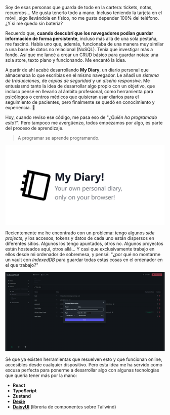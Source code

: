 Soy de esas personas que guarda de todo en la cartera: tickets, notas, recuerdos... Me gusta tenerlo todo a mano. Incluso teniendo la tarjeta en el móvil, sigo llevándola en físico, no me gusta depender 100% del teléfono. ¿Y si me quedo sin batería?

Recuerdo que, **cuando descubrí que los navegadores podían guardar información de forma persistente**, incluso más allá de una sola pestaña, me fascinó. Había uno que, además, funcionaba de una manera muy similar a una base de datos no relacional (NoSQL). Tenía que investigar más a fondo. Así que me lancé a crear un CRUD básico para guardar notas: una sola store, texto plano y funcionando. Me encantó la idea.

A partir de ahí acabé desarrollando **My Diary**, un diario personal que almacenaba lo que escribías en el mismo navegador. Le añadí un _sistema de traducciones_, de _copias de seguridad_ y un _diseño responsive_. Me entusiasmó tanto la idea de desarrollar algo propio con un objetivo, que incluso pensé en llevarlo al ámbito profesional, como herramienta para psicólogos o centros médicos que quisieran usar diarios para el seguimiento de pacientes, pero finalmente se quedó en conocimiento y experiencia. 🙂

Hoy, cuando reviso ese código, me pasa eso de "_¿Quién ha programado esto?_". Pero tampoco me avergüenzo, todos empezamos por algo, es parte del proceso de aprendizaje.

> A programar se aprende programando.

![Logo My Diary!](/assets/img/MyDiary.webp)

Recientemente me he encontrado con un problema: tengo algunos _side projects_, y los accesos, tokens y datos de cada uno están dispersos en diferentes sitios. Algunos los tengo apuntados, otros no. Algunos proyectos están hosteados aquí, otros allá... Y casi que exclusivamente trabajo en ellos desde mi ordenador de sobremesa, y pensé: "¿por qué no montarme un vault con *IndexedDB* para guardar todas estas cosas en el ordenador en el que trabajo?"

[
    ![Vista de IndexedVault](/assets/img/IndexedVault.webp)
](https://indexedvault.arnaugra.eu/)

Sé que ya existen herramientas que resuelven esto y que funcionan online, accesibles desde cualquier dispositivo. Pero esta idea me ha servido como excusa perfecta para ponerme a desarrollar algo con algunas tecnologías que quería tener más por la mano:
- **React**
- **TypeScript**
- **Zustand**
- [**Dexie**](https://dexie.org/)
- [**DaisyUI**](https://daisyui.com/) (librería de componentes sobre Tailwind)
